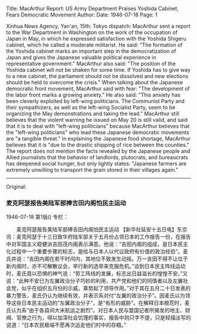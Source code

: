 Title: MacArthur Report: US Army Department Praises Yoshida Cabinet, Fears Democratic Movement
Author:
Date: 1946-07-18
Page: 1

Xinhua News Agency, Yan'an, 15th: Tokyo dispatch: MacArthur sent a report to the War Department in Washington on the work of the occupation of Japan in May, in which he expressed satisfaction with the Yoshida Shigeru cabinet, which he called a moderate militarist. He said: "The formation of the Yoshida cabinet marks an important step in the democratization of Japan and gives the Japanese valuable political experience in representative government." MacArthur also said: "The position of the Yoshida cabinet will not be shaken for some time. If Yoshida has to give way to a new cabinet, the parliament should not be dissolved and new elections should be held to overcome the crisis." When talking about the Japanese democratic front movement, MacArthur said with fear: "The development of the labor front marks a growing anxiety." He also said: "This anxiety has been cleverly exploited by left-wing politicians. The Communist Party and their sympathizers, as well as the left-wing Socialist Party, seem to be organizing the May demonstrations and taking the lead." MacArthur still believes that the violent warning he issued on May 20 is still valid, and said that it is to deal with "left-wing politicians" because MacArthur believes that the "left-wing politicians" who lead these Japanese democratic movements are "a tangible threat." In explaining the Japanese food shortage, MacArthur believes that it is "due to the drastic shipping of rice between the counties." The report does not mention the facts revealed by the Japanese people and Allied journalists that the behavior of landlords, plutocrats, and bureaucrats has deepened social hunger, but only lightly states: "Japanese farmers are extremely unwilling to transport the grain stored in their villages again."



<hr /> 

Original: 


### 麦克阿瑟报告美陆军部捧吉田内阁怕民主运动

1946-07-18
第1版()
专栏：

　　麦克阿瑟报告美陆军部捧吉田内阁怕民主运动
    【新华社延安十五日电】东京讯：麦克阿瑟于十三日致华府陆军部关于五月份占领日本的工作报告一份，在报告中对军国主义稳健派吉田茂内阁表示满意。他说：“吉田内阁的组成，是日本民主化过程中一个重要步骤的标志，是给与日本人以代议政府有价值的政治经验”。麦氏并说：“吉田内阁在若干时间内，其地位不致发生动摇。万一吉田不得不让位于新内阁时，亦不可解散议会，举行新的选举来克服危机。”谈到日本民主阵线运动时，麦氏竟以恐惧的神气说：“劳工阵线的发展，标志出日益滋长的惶惶不安。”又说：“此种不安已为左翼政治分子巧妙的利用，共产党和他们的同情者以及左翼社会党，似乎在组织五月份的示威，乘势起了领导作用。”对于其在五月二十日发表的暴力警告，麦氏仍认为继续有效，并表示系对付“左翼的政治分子”。因麦氏以为领导这些日本民主运动的“左翼政治分子”，是“有形的威胁”。在解释日本粮荒时，麦氏认为系“由于各县间大米航运之剧烈”。对日本人民与盟国记者所揭发的地主、财阀、官僚之行为，得以加深社会饥馑的事实，报告中则只字不提，只是轻描淡写的说道：“日本农民极端不愿再次运走他们村中的存粮。”
